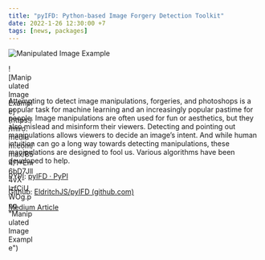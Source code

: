 ```yaml
---
title: "pyIFD: Python-based Image Forgery Detection Toolkit"
date: 2022-1-26 12:30:00 +7
tags: [news, packages]
---
```


![Manipulated Image Example](https://miro.medium.com/max/854/1*Em6bD7JlI4vX-lzfCiUWOg.png)
<div style="width:50px; height:50px">
    ![Manipulated Image Example](https://miro.medium.com/max/854/1*Em6bD7JlI4vX-lzfCiUWOg.png "Manipulated Image Example")
</div>

Attempting to detect image manipulations, forgeries, and photoshops is a popular task for machine learning and an increasingly popular pastime for people. Image manipulations are often used for fun or aesthetics, but they also mislead and misinform their viewers. Detecting and pointing out manipulations allows viewers to decide an image’s intent. And while human intuition can go a long way towards detecting manipulations, these manipulations are designed to fool us. Various algorithms have been developed to help.

PYPI: [pyIFD · PyPI](https://pypi.org/project/pyIFD/)

Github: [EldritchJS/pyIFD (github.com)](https://github.com/EldritchJS/pyIFD)

[Medium Article](https://medium.com/@trentonford/pyifd-python-based-image-forgery-detection-toolkit-6dc1214b0e51)


